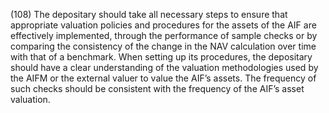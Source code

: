 (108) The depositary should take all necessary steps to ensure that appropriate valuation policies and procedures for the assets of the AIF are effectively implemented, through the performance of sample checks or by comparing the consistency of the change in the NAV calculation over time with that of a benchmark. When setting up its procedures, the depositary should have a clear understanding of the valuation methodologies used by the AIFM or the external valuer to value the AIF’s assets. The frequency of such checks should be consistent with the frequency of the AIF’s asset valuation.